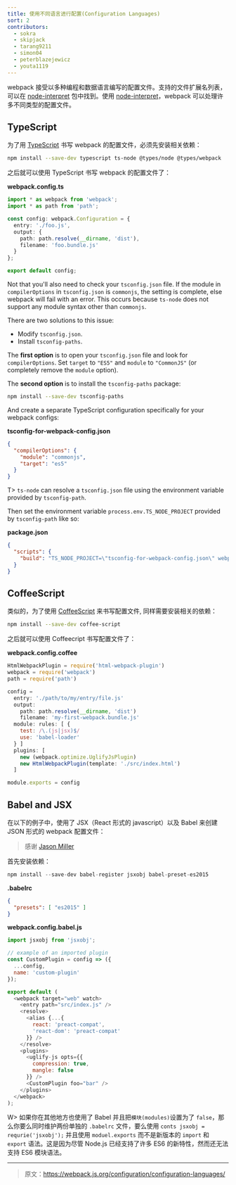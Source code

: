 ```yaml
---
title: 使用不同语言进行配置(Configuration Languages)
sort: 2
contributors:
  - sokra
  - skipjack
  - tarang9211
  - simon04
  - peterblazejewicz
  - youta1119
---
```


webpack 接受以多种编程和数据语言编写的配置文件。支持的文件扩展名列表，可以在 [node-interpret](https://github.com/js-cli/js-interpret) 包中找到。使用 [node-interpret](https://github.com/js-cli/js-interpret)，webpack 可以处理许多不同类型的配置文件。


## TypeScript

为了用 [TypeScript](http://www.typescriptlang.org/) 书写 webpack 的配置文件，必须先安装相关依赖：

``` bash
npm install --save-dev typescript ts-node @types/node @types/webpack
```

之后就可以使用 TypeScript 书写 webpack 的配置文件了：

__webpack.config.ts__

```typescript
import * as webpack from 'webpack';
import * as path from 'path';

const config: webpack.Configuration = {
  entry: './foo.js',
  output: {
    path: path.resolve(__dirname, 'dist'),
    filename: 'foo.bundle.js'
  }
};

export default config;
```

Not that you'll also need to check your `tsconfig.json` file. If the module in `compilerOptions` in `tsconfig.json` is `commonjs`, the setting is complete, else webpack will fail with an error. This occurs because `ts-node` does not support any module syntax other than `commonjs`.

There are two solutions to this issue:

- Modify `tsconfig.json`.
- Install `tsconfig-paths`.

The __first option__ is to open your `tsconfig.json` file and look for `compilerOptions`. Set `target` to `"ES5"` and `module` to `"CommonJS"` (or completely remove the `module` option).

The __second option__ is to install the `tsconfig-paths` package:

``` bash
npm install --save-dev tsconfig-paths
```

And create a separate TypeScript configuration specifically for your webpack configs:

__tsconfig-for-webpack-config.json__

``` json
{
  "compilerOptions": {
    "module": "commonjs",
    "target": "es5"
  }
}
```

T> `ts-node` can resolve a `tsconfig.json` file using the environment variable provided by `tsconfig-path`.

Then set the environment variable `process.env.TS_NODE_PROJECT` provided by `tsconfig-path` like so:

__package.json__

```json
{
  "scripts": {
    "build": "TS_NODE_PROJECT=\"tsconfig-for-webpack-config.json\" webpack"
  }
}
```


## CoffeeScript

类似的，为了使用 [CoffeeScript](http://coffeescript.org/) 来书写配置文件, 同样需要安装相关的依赖：

``` bash
npm install --save-dev coffee-script
```

之后就可以使用 Coffeecript 书写配置文件了：

__webpack.config.coffee__

```javascript
HtmlWebpackPlugin = require('html-webpack-plugin')
webpack = require('webpack')
path = require('path')

config =
  entry: './path/to/my/entry/file.js'
  output:
    path: path.resolve(__dirname, 'dist')
    filename: 'my-first-webpack.bundle.js'
  module: rules: [ {
    test: /\.(js|jsx)$/
    use: 'babel-loader'
  } ]
  plugins: [
    new (webpack.optimize.UglifyJsPlugin)
    new HtmlWebpackPlugin(template: './src/index.html')
  ]

module.exports = config
```


## Babel and JSX

在以下的例子中，使用了 JSX（React 形式的 javascript）以及 Babel 来创建 JSON 形式的 webpack 配置文件：

> 感谢 [Jason Miller](https://twitter.com/_developit/status/769583291666169862)

首先安装依赖：

``` js
npm install --save-dev babel-register jsxobj babel-preset-es2015
```

__.babelrc__

``` json
{
  "presets": [ "es2015" ]
}
```

__webpack.config.babel.js__

``` js
import jsxobj from 'jsxobj';

// example of an imported plugin
const CustomPlugin = config => ({
  ...config,
  name: 'custom-plugin'
});

export default (
  <webpack target="web" watch>
    <entry path="src/index.js" />
    <resolve>
      <alias {...{
        react: 'preact-compat',
        'react-dom': 'preact-compat'
      }} />
    </resolve>
    <plugins>
      <uglify-js opts={{
        compression: true,
        mangle: false
      }} />
      <CustomPlugin foo="bar" />
    </plugins>
  </webpack>
);
```

W> 如果你在其他地方也使用了 Babel 并且把`模块(modules)`设置为了 `false`，那么你要么同时维护两份单独的 `.babelrc` 文件，要么使用 `conts jsxobj = requrie('jsxobj');` 并且使用 `moduel.exports` 而不是新版本的 `import` 和 `export` 语法。这是因为尽管 Node.js 已经支持了许多 ES6 的新特性，然而还无法支持 ES6 模块语法。

***

> 原文：https://webpack.js.org/configuration/configuration-languages/
